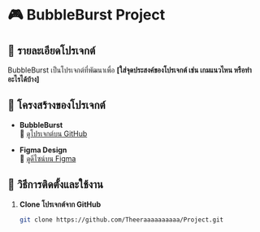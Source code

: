 # 🎮 BubbleBurst Project  

## 🔹 รายละเอียดโปรเจกต์  
BubbleBurst เป็นโปรเจกต์ที่พัฒนาเพื่อ **[ใส่จุดประสงค์ของโปรเจกต์ เช่น เกมแนวไหน หรือทำอะไรได้บ้าง]**  

## 📂 โครงสร้างของโปรเจกต์  
- **BubbleBurst**  
  🔗 [ดูโปรเจกต์บน GitHub](https://github.com/Theeraaaaaaaaaa/Project/tree/main/%E0%B8%A5%E0%B8%B9%E0%B8%81%E0%B9%82%E0%B8%9B%E0%B9%88%E0%B8%87)  

- **Figma Design**  
  🎨 [ดูดีไซน์บน Figma](https://www.figma.com/design/VUWfcS59iUIKMFhs4jknx4/Untitled?node-id=0-1&p=f&t=jEYflDPsT3F28NtU-0)  

## 🚀 วิธีการติดตั้งและใช้งาน  
1. **Clone โปรเจกต์จาก GitHub**  
   ```bash
   git clone https://github.com/Theeraaaaaaaaaa/Project.git
